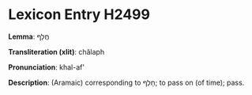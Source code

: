 # Lexicon Entry H2499

**Lemma**: חֲלַף

**Transliteration (xlit)**: chălaph

**Pronunciation**: khal-af'

**Description**:
(Aramaic) corresponding to חָלַף; to pass on (of time); pass.
